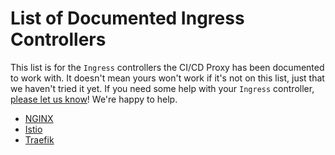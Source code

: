 # List of Documented Ingress Controllers

This list is for the `Ingress` controllers the CI/CD Proxy has been documented to work with.  It doesn't mean yours won't work if it's not on this list, just that we haven't tried it yet.  If you need some help with your `Ingress` controller, [please let us know](https://github.com/TremoloSecurity/kube-oidc-proxy/issues)!  We're happy to help.

* [NGINX](nginx)
* [Istio](istio)
* [Traefik](traefik)